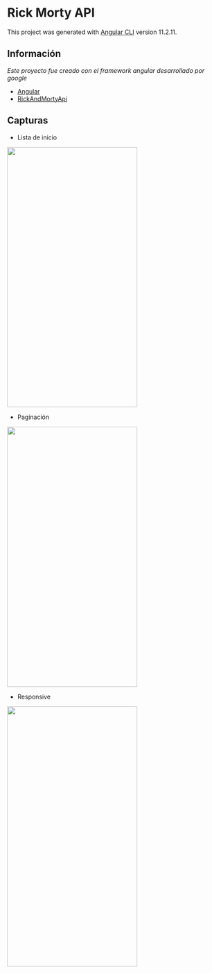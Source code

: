 # Rick Morty API

This project was generated with [Angular CLI](https://github.com/angular/angular-cli) version 11.2.11.

## Información

_Este proyecto fue creado con el framework angular desarrollado por google_

- [Angular](https://angular.io/)
- [RickAndMortyApi](https://rickandmortyapi.com/)

## Capturas

- Lista de inicio
<img src="https://github.com/jamespd10/RickAndMortyApi/main/src/assets/cap-1.png" height="600" width="300">

- Paginación
<img src="https://github.com/jamespd10/RickAndMortyApi/main/src/assets/cap-2.png" height="600" width="300">

- Responsive
<img src="https://github.com/jamespd10/RickAndMortyApi/main/src/assets/cap-3.png" height="600" width="300">